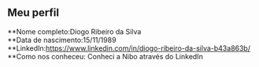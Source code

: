 Meu perfil
-------

**Nome completo:Diogo Ribeiro da Silva   
**Data de nascimento:15/11/1989   
**LinkedIn:https://www.linkedin.com/in/diogo-ribeiro-da-silva-b43a863b/    
**Como nos conheceu: Conheci a Nibo através do LinkedIn
